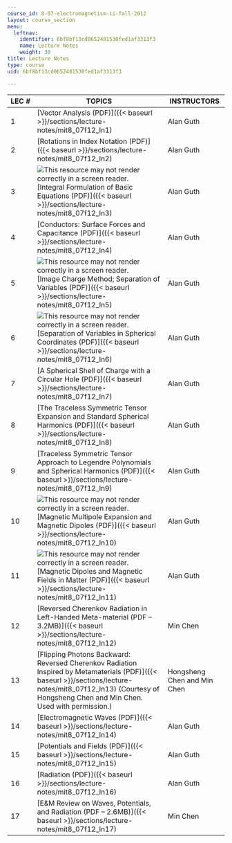 ```yaml
---
course_id: 8-07-electromagnetism-ii-fall-2012
layout: course_section
menu:
  leftnav:
    identifier: 6bf8bf13cd0652481530fed1af3313f3
    name: Lecture Notes
    weight: 30
title: Lecture Notes
type: course
uid: 6bf8bf13cd0652481530fed1af3313f3

---
```


| LEC # | TOPICS | INSTRUCTORS |
| --- | --- | --- |
| 1 | [Vector Analysis (PDF)]({{< baseurl >}}/sections/lecture-notes/mit8_07f12_ln1) | Alan Guth |
| 2 | [Rotations in Index Notation (PDF)]({{< baseurl >}}/sections/lecture-notes/mit8_07f12_ln2) | Alan Guth |
| 3 | ![This resource may not render correctly in a screen reader.](/images/inacessible.gif) [Integral Formulation of Basic Equations (PDF)]({{< baseurl >}}/sections/lecture-notes/mit8_07f12_ln3) | Alan Guth |
| 4 | [Conductors: Surface Forces and Capacitance (PDF)]({{< baseurl >}}/sections/lecture-notes/mit8_07f12_ln4) | Alan Guth |
| 5 | ![This resource may not render correctly in a screen reader.](/images/inacessible.gif) [Image Charge Method; Separation of Variables (PDF)]({{< baseurl >}}/sections/lecture-notes/mit8_07f12_ln5) | Alan Guth |
| 6 | ![This resource may not render correctly in a screen reader.](/images/inacessible.gif) [Separation of Variables in Spherical Coordinates (PDF)]({{< baseurl >}}/sections/lecture-notes/mit8_07f12_ln6) | Alan Guth |
| 7 | [A Spherical Shell of Charge with a Circular Hole (PDF)]({{< baseurl >}}/sections/lecture-notes/mit8_07f12_ln7) | Alan Guth |
| 8 | [The Traceless Symmetric Tensor Expansion and Standard Spherical Harmonics (PDF)]({{< baseurl >}}/sections/lecture-notes/mit8_07f12_ln8) | Alan Guth |
| 9 | [Traceless Symmetric Tensor Approach to Legendre Polynomials and Spherical Harmonics (PDF)]({{< baseurl >}}/sections/lecture-notes/mit8_07f12_ln9) | Alan Guth |
| 10 | ![This resource may not render correctly in a screen reader.](/images/inacessible.gif) [Magnetic Multipole Expansion and Magnetic Dipoles (PDF)]({{< baseurl >}}/sections/lecture-notes/mit8_07f12_ln10) | Alan Guth |
| 11 | ![This resource may not render correctly in a screen reader.](/images/inacessible.gif) [Magnetic Dipoles and Magnetic Fields in Matter (PDF)]({{< baseurl >}}/sections/lecture-notes/mit8_07f12_ln11) | Alan Guth |
| 12 | [Reversed Cherenkov Radiation in Left-Handed Meta-material (PDF – 3.2MB)]({{< baseurl >}}/sections/lecture-notes/mit8_07f12_ln12) | Min Chen |
| 13 | [Flipping Photons Backward: Reversed Cherenkov Radiation Inspired by Metamaterials (PDF)]({{< baseurl >}}/sections/lecture-notes/mit8_07f12_ln13) (Courtesy of Hongsheng Chen and Min Chen. Used with permission.) | Hongsheng Chen and Min Chen |
| 14 | [Electromagnetic Waves (PDF)]({{< baseurl >}}/sections/lecture-notes/mit8_07f12_ln14) | Alan Guth |
| 15 | [Potentials and Fields (PDF)]({{< baseurl >}}/sections/lecture-notes/mit8_07f12_ln15) | Alan Guth |
| 16 | [Radiation (PDF)]({{< baseurl >}}/sections/lecture-notes/mit8_07f12_ln16) | Alan Guth |
| 17 | [E&M Review on Waves, Potentials, and Radiation (PDF – 2.6MB)]({{< baseurl >}}/sections/lecture-notes/mit8_07f12_ln17) | Min Chen